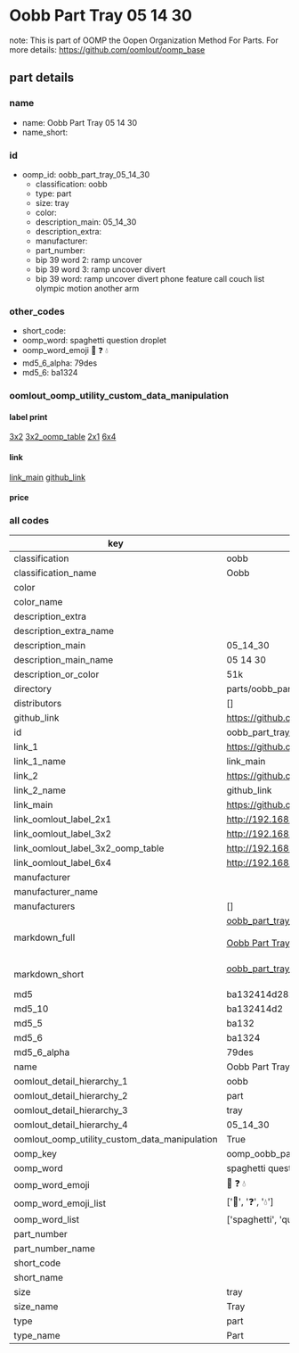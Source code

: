 # Oobb Part Tray 05 14 30  

note: This is part of OOMP the Oopen Organization Method For Parts. For more details: https://github.com/oomlout/oomp_base

##  part details





### name
* name: Oobb Part Tray 05 14 30
* name_short: 
### id
* oomp_id: oobb_part_tray_05_14_30
  * classification: oobb
  * type: part
  * size: tray
  * color: 
  * description_main: 05_14_30
  * description_extra: 
  * manufacturer: 
  * part_number: 
  * bip 39 word 2: ramp uncover
  * bip 39 word 3: ramp uncover divert
  * bip 39 word: ramp uncover divert phone feature call couch list olympic motion another arm

### other_codes
* short_code: 
* oomp_word: spaghetti question droplet
* oomp_word_emoji :spaghetti: :question: :droplet:
* md5_6_alpha: 79des
* md5_6: ba1324






### oomlout_oomp_utility_custom_data_manipulation
#### label print
[3x2](http://192.168.1.245:1112/?label=oomp%2079des)
[3x2_oomp_table](http://192.168.1.107:1112/?label=oomp%2079des)
[2x1](http://192.168.1.242:1112/?label=oomp%2079des)
[6x4](http://192.168.1.55:1112/?label=oomp%2079des)    

#### link

[link_main](https://github.com/oomlout/oomlout_oomp_current_version_messy/tree/main/parts/oobb_part_tray_05_14_30) [github_link](https://github.com/oomlout/oomlout_oomp_part_src/tree/main/parts/oobb_part_tray_05_14_30)                             

#### price







### all codes 
| key | value |  
| --- | --- |  
| classification | oobb |  
| classification_name | Oobb |  
| color |  |  
| color_name |  |  
| description_extra |  |  
| description_extra_name |  |  
| description_main | 05_14_30 |  
| description_main_name | 05 14 30 |  
| description_or_color | 51k |  
| directory | parts/oobb_part_tray_05_14_30 |  
| distributors | [] |  
| github_link | https://github.com/oomlout/oomlout_oomp_part_src/tree/main/parts/oobb_part_tray_05_14_30 |  
| id | oobb_part_tray_05_14_30 |  
| link_1 | https://github.com/oomlout/oomlout_oomp_current_version_messy/tree/main/parts/oobb_part_tray_05_14_30 |  
| link_1_name | link_main |  
| link_2 | https://github.com/oomlout/oomlout_oomp_part_src/tree/main/parts/oobb_part_tray_05_14_30 |  
| link_2_name | github_link |  
| link_main | https://github.com/oomlout/oomlout_oomp_current_version_messy/tree/main/parts/oobb_part_tray_05_14_30 |  
| link_oomlout_label_2x1 | http://192.168.1.242:1112/?label=oomp%2079des |  
| link_oomlout_label_3x2 | http://192.168.1.245:1112/?label=oomp%2079des |  
| link_oomlout_label_3x2_oomp_table | http://192.168.1.107:1112/?label=oomp%2079des |  
| link_oomlout_label_6x4 | http://192.168.1.55:1112/?label=oomp%2079des |  
| manufacturer |  |  
| manufacturer_name |  |  
| manufacturers | [] |  
| markdown_full | [oobb_part_tray_05_14_30](https://github.com/oomlout/oomlout_oomp_current_version_messy/tree/main/parts/oobb_part_tray_05_14_30)<br>[](https://github.com/oomlout/oomlout_oomp_current_version_messy/tree/main/parts/oobb_part_tray_05_14_30)<br>[Oobb Part Tray 05 14 30](https://github.com/oomlout/oomlout_oomp_current_version_messy/tree/main/parts/oobb_part_tray_05_14_30)<br><br> |  
| markdown_short | [oobb_part_tray_05_14_30](https://github.com/oomlout/oomlout_oomp_current_version_messy/tree/main/parts/oobb_part_tray_05_14_30)<br><br> |  
| md5 | ba132414d282661c81aa1a387fbb2d8b |  
| md5_10 | ba132414d2 |  
| md5_5 | ba132 |  
| md5_6 | ba1324 |  
| md5_6_alpha | 79des |  
| name | Oobb Part Tray 05 14 30 |  
| oomlout_detail_hierarchy_1 | oobb |  
| oomlout_detail_hierarchy_2 | part |  
| oomlout_detail_hierarchy_3 | tray |  
| oomlout_detail_hierarchy_4 | 05_14_30 |  
| oomlout_oomp_utility_custom_data_manipulation | True |  
| oomp_key | oomp_oobb_part_tray_05_14_30 |  
| oomp_word | spaghetti question droplet |  
| oomp_word_emoji | :spaghetti: :question: :droplet: |  
| oomp_word_emoji_list | [':spaghetti:', ':question:', ':droplet:'] |  
| oomp_word_list | ['spaghetti', 'question', 'droplet'] |  
| part_number |  |  
| part_number_name |  |  
| short_code |  |  
| short_name |  |  
| size | tray |  
| size_name | Tray |  
| type | part |  
| type_name | Part |  
